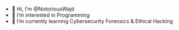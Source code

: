 - 👋 Hi, I’m @NotoriousWajd
- 👀 I’m interested in Programming
- 🌱 I’m currently learning Cybersecurity Forensics & Ethical Hacking

<!---
NotoriousWajd/NotoriousWajd is a ✨ special ✨ repository because its `README.md` (this file) appears on your GitHub profile.
You can click the Preview link to take a look at your changes.
--->
